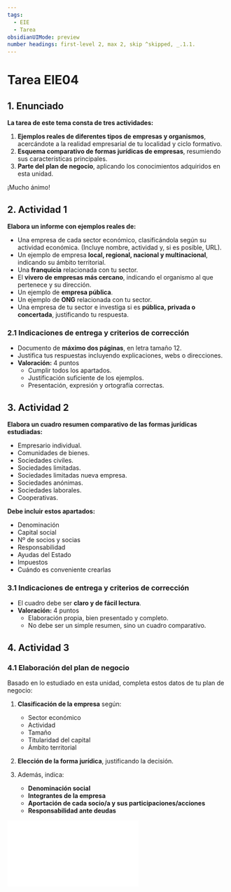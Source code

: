 ```yaml
---
tags:
  - EIE
  - Tarea
obsidianUIMode: preview
number headings: first-level 2, max 2, skip ^skipped, _.1.1.
---
```

# Tarea EIE04
## 1. Enunciado  
**La tarea de este tema consta de tres actividades:**

1. **Ejemplos reales de diferentes tipos de empresas y organismos**, acercándote a la realidad empresarial de tu localidad y ciclo formativo.
2. **Esquema comparativo de formas jurídicas de empresas**, resumiendo sus características principales.
3. **Parte del plan de negocio**, aplicando los conocimientos adquiridos en esta unidad.

¡Mucho ánimo!

## 2. Actividad 1  
**Elabora un informe con ejemplos reales de:**

- Una empresa de cada sector económico, clasificándola según su actividad económica. (Incluye nombre, actividad y, si es posible, URL). 
- Un ejemplo de empresa **local, regional, nacional y multinacional**, indicando su ámbito territorial.  
- Una **franquicia** relacionada con tu sector.  
- El **vivero de empresas más cercano**, indicando el organismo al que pertenece y su dirección.  
- Un ejemplo de **empresa pública**.  
- Un ejemplo de **ONG** relacionada con tu sector.  
- Una empresa de tu sector e investiga si es **pública, privada o concertada**, justificando tu respuesta.  

### 2.1 **Indicaciones de entrega y criterios de corrección**  
- Documento de **máximo dos páginas**, en letra tamaño 12.  
- Justifica tus respuestas incluyendo explicaciones, webs o direcciones.  
- **Valoración:** 4 puntos  
  - Cumplir todos los apartados.  
  - Justificación suficiente de los ejemplos.  
  - Presentación, expresión y ortografía correctas.  

## 3. Actividad 2  
**Elabora un cuadro resumen comparativo de las formas jurídicas estudiadas:**  

- Empresario individual.  
- Comunidades de bienes.  
- Sociedades civiles.  
- Sociedades limitadas.  
- Sociedades limitadas nueva empresa.  
- Sociedades anónimas.  
- Sociedades laborales.  
- Cooperativas.  

**Debe incluir estos apartados:**  

- Denominación  
- Capital social  
- Nº de socios y socias  
- Responsabilidad  
- Ayudas del Estado  
- Impuestos  
- Cuándo es conveniente crearlas  

### 3.1 Indicaciones de entrega y criterios de corrección  
- El cuadro debe ser **claro y de fácil lectura**.  
- **Valoración:** 4 puntos  
  - Elaboración propia, bien presentado y completo.  
  - No debe ser un simple resumen, sino un cuadro comparativo.  

## 4. Actividad 3  
### 4.1 Elaboración del plan de negocio  

Basado en lo estudiado en esta unidad, completa estos datos de tu plan de negocio:  

1. **Clasificación de la empresa** según:  
   - Sector económico  
   - Actividad  
   - Tamaño  
   - Titularidad del capital  
   - Ámbito territorial  

2. **Elección de la forma jurídica**, justificando la decisión.  

3. Además, indica:  
   - **Denominación social**  
   - **Integrantes de la empresa**  
   - **Aportación de cada socio/a y sus participaciones/acciones**  
   - **Responsabilidad ante deudas**  

![](oton_linan_alfonso_EIE04_Tarea.pdf)
